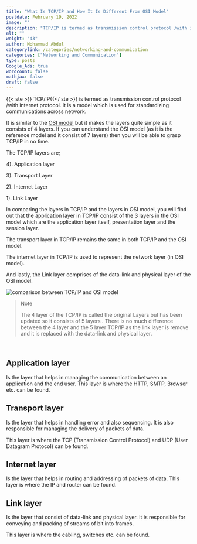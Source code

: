 ```yaml
---
title: "What Is TCP/IP and How It Is Different From OSI Model"
postdate: February 19, 2022
image: ""
description: "TCP/IP is termed as transmission control protocol /with internet protocol. It is a model which is used for standardizing communications across network. It consist of 4 layers which are; the application layer, transport layer, internet layer and link layer."
alt: ""
weight: "43"
author: Mohammad Abdul
categorylink: /categories/networking-and-communication
categories: ["Networking and Communication"]
type: posts
Google_Ads: true
wordcount: false
mathjax: false
draft: false
---
```


{{< ste >}} TCP/IP{{</ ste >}} is termed as transmission control protocol /with internet protocol. It is a model which is used for standardizing communications across network.

It is similar to the <a href="/networking/the-seven-layers-of-the-osi-model-explained/" class="links-to-article">OSI model</a> but it makes the layers quite simple as it consists of 4 layers. If you can understand the OSI model (as it is the reference model and it consist of 7 layers) then you will be able to grasp TCP/IP in no time.

The TCP/IP layers are;

4). Application layer

3). Transport Layer

2). Internet Layer

1). Link Layer

In comparing the layers in TCP/IP and the layers in OSI model, you will find out that the application layer in TCP/IP consist of the 3 layers in the OSI model which are the application layer itself, presentation layer and the session layer.

The transport layer in TCP/IP remains the same in both TCP/IP and the OSI model.

The internet layer in TCP/IP is used to represent the network layer (in OSI model).

And lastly, the Link layer comprises of the data-link and physical layer of the OSI model.

<img src="/images/tcpcomp.webp" alt="comparison between TCP/IP and OSI model" loading="lazy">

<blockquote class="blockquote">
<p class="little-nugget">Note</p>
<p class="quote-text">
The 4 layer of the TCP/IP is called the original Layers but has been updated so it consists of 5 layers . There is no much difference between the 4 layer and the 5 layer TCP/IP as the link layer is remove and it is replaced with the data-link and physical layer.

</p>
</blockquote>
<br>

## Application layer

Is the layer that helps in managing the communication between an application and the end user.
This layer is where the HTTP, SMTP, Browser etc. can be found.

## Transport layer

Is the layer that helps in handling error and also sequencing.
It is also responsible for managing the delivery of packets of data.

This layer is where the TCP (Transmission Control Protocol) and UDP (User Datagram Protocol) can be found.

## Internet layer

Is the layer that helps in routing and addressing of packets of data.
This layer is where the IP and router can be found.

## Link layer

Is the layer that consist of data-link and physical layer. It is responsible for conveying and packing of streams of bit into frames.

This layer is where the cabling, switches etc. can be found.
